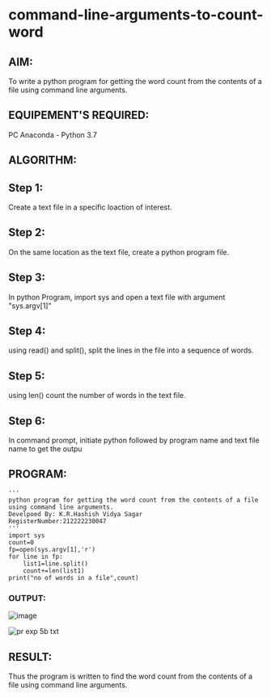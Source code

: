 # command-line-arguments-to-count-word
## AIM:
To write a python program for getting the word count from the contents of a file using command line arguments.
## EQUIPEMENT'S REQUIRED: 
PC
Anaconda - Python 3.7
## ALGORITHM: 
## Step 1:
Create a text file in a specific loaction of interest.

## Step 2:
On the same location as the text file, create a python program file.

## Step 3:
In python Program, import sys and open a text file with argument "sys.argv[1]"

## Step 4:
using read() and split(), split the lines in the file into a sequence of words.

## Step 5:
using len() count the number of words in the text file.

## Step 6:
In command prompt, initiate python followed by program name and text file name to get the outpu

## PROGRAM:
```
'''
python program for getting the word count from the contents of a file using command line arguments.
Develpoed By: K.R.Hashish Vidya Sagar
RegisterNumber:212222230047
'''
import sys
count=0
fp=open(sys.argv[1],'r')
for line in fp:
    list1=line.split()
    count+=len(list1)
print("no of words in a file",count)
```
### OUTPUT:
![image](https://github.com/hashish9275/command-line-arguments-to-count-word/assets/118707521/576c45c2-8a8b-425e-945f-b3eb236612b1)

![pr exp 5b txt](https://github.com/hashish9275/command-line-arguments-to-count-word/assets/118707521/4eee915b-4deb-4b5e-92bf-748a24d7525e)


## RESULT:
Thus the program is written to find the word count from the contents of a file using command line arguments.
